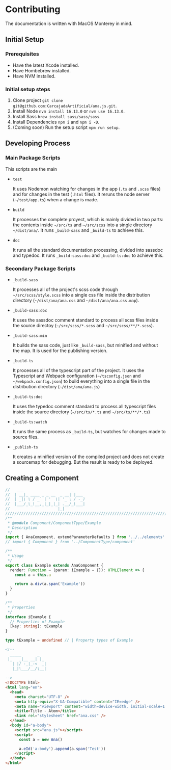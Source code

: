# Contributing

The documentation is written with MacOS Monterey in mind.

## Initial Setup

### Prerequisites

* Have the latest Xcode installed.
* Have Hombebrew installed.
* Have NVM installed.

### Initial setup steps

1. Clone project `git clone git@github.com:CarcajadaArtificial/ana.js.git`.
2. Install Node `nvm install 16.13.0` or `nvm use 16.13.0`.
3. Install Sass `brew install sass/sass/sass`.
4. Install Dependencies `npm i` and `npm i -D`.
5. (Coming soon) Run the setup script `npm run setup`.

## Developing Process

### Main Package Scripts

This scripts are the main 

* `test`
  
  It uses Nodemon watching for changes in the app (`.ts` and `.scss` files) and for changes in the test (`.html` files). It reruns the node server (`~/test/app.ts`) when a change is made.

* `build`

  It processes the complete proyect, which is mainly divided in two parts: the contents inside `~/src/ts` and `~/src/scss` into a single directory `~/dist/ana/`. It runs `_build-sass` and `_build-ts` to achieve this.

* `doc`
  
  It runs all the standard documentation processing, divided into sassdoc and typedoc. It runs `_build-sass:doc` and `_build-ts:doc` to achieve this.

### Secondary Package Scripts

* `_build-sass`

  It processes all of the project's scss code through `~/src/scss/style.scss` into a single css file inside the distribution directory (`~/dist/ana/ana.css` and `~/dist/ana/ana.css.map`).

* `_build-sass:doc`

  It uses the sassdoc comment standard to process all scss files inside the source directoy (`~/src/scss/*.scss` and `~/src/scss/**/*.scss`).

* `_build-sass:min`

  It builds the sass code, just like `_build-sass`, but minified and without the map. It is used for the publishing version.

* `_build-ts`

  It processes all of the typescript part of the project. It uses the Typescript and Webpack configuration (`~/tsconfig.json` and `~/webpack.config.json`) to build everything into a single file in the distribution directory (`~/dist/ana/ana.js`)

* `_build-ts:doc`

  It uses the typedoc comment standard to process all typescript files inside the source directory (`~/src/ts/*.ts` and `~/src/ts/**/*.ts`)

* `_build-ts:watch`

  It runs the same process as `_build-ts`, but watches for changes made to source files.

* `_publish-ts`

  It creates a minified version of the compiled project and does not create a sourcemap for debugging. But the result is ready to be deployed.

## Creating a Component

```typescript
//   ___                     _     
//  | __|_ ____ _ _ __  _ __| |___ 
//  | _|\ \ / _` | '  \| '_ \ / -_)
//  |___/_\_\__,_|_|_|_| .__/_\___|
//                     |_|         
////////////////////////////////////////////////////////////////////////////////////////////////////////
/**
 * @module Component/ComponentType/Example
 * Description
 */
import { AnaComponent, extendParameterDefaults } from '../../elements'
// import { Component } from '../ComponentType/component'

/**
 * Usage
 */
export class Example extends AnaComponent {
  render: Function = (param: iExample = {}): HTMLElement => {
    const a = this.a

    return a.div(a.span('Example'))
  }
}

/**
 * Properties
 */
interface iExample {
  // Properties of Example
  [key: string]: tExample
}

type tExample = undefined // | Property types of Example
```

```html
<!-- 
  _____       _   
 |_   _|__ __| |_ 
   | |/ -_|_-<  _|
   |_|\___/__/\__|
                  
-->
<!DOCTYPE html>
<html lang="en">
  <head>
    <meta charset="UTF-8" />
    <meta http-equiv="X-UA-Compatible" content="IE=edge" />
    <meta name="viewport" content="width=device-width, initial-scale=1.0" />
    <title>Title - Atom</title>
    <link rel="stylesheet" href="ana.css" />
  </head>
  <body id="a-body">
    <script src="ana.js"></script>
    <script>
      const a = new Ana()

      a.eId('a-body').append(a.span('Test'))
    </script>
  </body>
</html>
```
